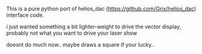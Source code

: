 This is a pure python port of helios_dac (https://github.com/Grix/helios_dac) interface code.

i just wanted something a bit lighter-weight to drive the vector display, probably not what 
you want to drive your laser show

doesnt do much now.. maybe draws a square if your lucky..

